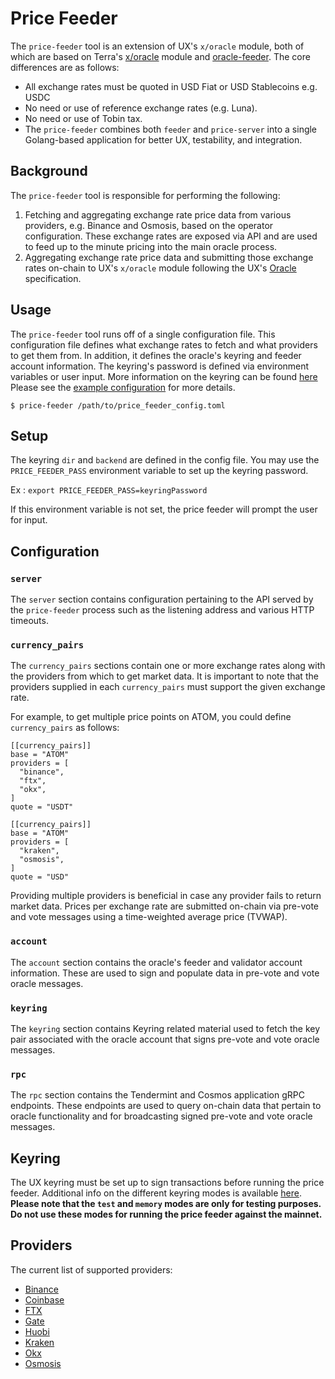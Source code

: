 [comment]: <> (sync contents with https://github.com/umee-network/docs/blob/main/docs/developers/price-feeder.md)

# Price Feeder

The `price-feeder` tool is an extension of UX's `x/oracle` module, both of
which are based on Terra's [x/oracle](https://github.com/terra-money/classic-core/tree/main/x/oracle)
module and [oracle-feeder](https://github.com/terra-money/oracle-feeder). The core differences are as follows:

- All exchange rates must be quoted in USD Fiat or USD Stablecoins e.g. USDC
- No need or use of reference exchange rates (e.g. Luna).
- No need or use of Tobin tax.
- The `price-feeder` combines both `feeder` and `price-server` into a single Golang-based application for better UX, testability, and integration.

## Background

The `price-feeder` tool is responsible for performing the following:

1. Fetching and aggregating exchange rate price data from various providers, e.g. Binance and Osmosis, based on the operator configuration. These exchange rates are exposed via API and are used to feed up to the minute pricing into the main oracle process.
2. Aggregating exchange rate price data and submitting those exchange rates on-chain to UX's `x/oracle` module following the UX's [Oracle](https://github.com/umee-network/umee/tree/main/x/oracle/spec) specification.

## Usage

The `price-feeder` tool runs off of a single configuration file. This configuration file defines what exchange rates to fetch and what providers to get them from. In addition, it defines the oracle's keyring and feeder account information. The keyring's password is defined via environment variables or user input. More information on the keyring can be found [here](https://github.com/umee-network/umee/tree/main/price-feeder#keyring) Please see the [example configuration](https://github.com/umee-network/umee/blob/main/price-feeder/price-feeder.example.toml) for more details.

`$ price-feeder /path/to/price_feeder_config.toml`

## Setup

The keyring `dir` and `backend` are defined in the config file. You may use the `PRICE_FEEDER_PASS` environment variable to set up the keyring password.

Ex : `export PRICE_FEEDER_PASS=keyringPassword`

If this environment variable is not set, the price feeder will prompt the user for input.

## Configuration

### `server`

The `server` section contains configuration pertaining to the API served by the `price-feeder` process such as the listening address and various HTTP timeouts.

### `currency_pairs`

The `currency_pairs` sections contain one or more exchange rates along with the providers from which to get market data. It is important to note that the providers supplied in each `currency_pairs` must support the given exchange rate.

For example, to get multiple price points on ATOM, you could define `currency_pairs` as follows:

```
[[currency_pairs]]
base = "ATOM"
providers = [
  "binance",
  "ftx",
  "okx",
]
quote = "USDT"

[[currency_pairs]]
base = "ATOM"
providers = [
  "kraken",
  "osmosis",
]
quote = "USD"
```

Providing multiple providers is beneficial in case any provider fails to return market data. Prices per exchange rate are submitted on-chain via pre-vote and vote messages using a time-weighted average price (TVWAP).

### `account`

The `account` section contains the oracle's feeder and validator account information. These are used to sign and populate data in pre-vote and vote oracle messages.

### `keyring`

The `keyring` section contains Keyring related material used to fetch the key pair associated with the oracle account that signs pre-vote and vote oracle messages.

### `rpc`

The `rpc` section contains the Tendermint and Cosmos application gRPC endpoints. These endpoints are used to query on-chain data that pertain to oracle functionality and for broadcasting signed pre-vote and vote oracle messages.

## Keyring

The UX keyring must be set up to sign transactions before running the price feeder. Additional info on the different keyring modes is available [here](https://docs.cosmos.network/master/run-node/keyring.html). **Please note that the `test` and `memory` modes are only for testing purposes.** **Do not use these modes for running the price feeder against the mainnet.**

## Providers

The current list of supported providers:

- [Binance](https://www.binance.com/en)
- [Coinbase](https://www.coinbase.com/)
- [FTX](https://www.ftx.us/)
- [Gate](https://www.gate.io/)
- [Huobi](https://www.huobi.com/en-us/)
- [Kraken](https://www.kraken.com/en-us/)
- [Okx](https://www.okx.com/)
- [Osmosis](https://app.osmosis.zone/)
